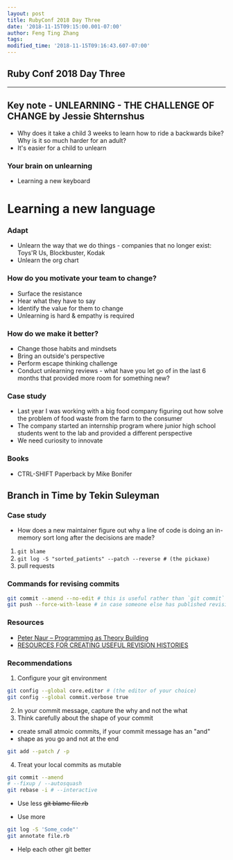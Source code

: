 ```yaml
---
layout: post
title: RubyConf 2018 Day Three
date: '2018-11-15T09:15:00.001-07:00'
author: Feng Ting Zhang
tags:
modified_time: '2018-11-15T09:16:43.607-07:00'
---
```


## Ruby Conf 2018 Day Three

----------

## Key note - UNLEARNING - THE CHALLENGE OF CHANGE by Jessie Shternshus
* Why does it take a child 3 weeks to learn how to ride a backwards bike? Why is it so much harder for an adult?
* It's easier for a child to unlearn

### Your brain on unlearning
* Learning a new keyboard
# Learning a new language

### Adapt
* Unlearn the way that we do things - companies that no longer exist: Toys'R Us, Blockbuster, Kodak
* Unlearn the org chart

### How do you motivate your team to change?
* Surface the resistance
* Hear what they have to say
* Identify the value for them to change
* Unlearning is hard & empathy is required

### How do we make it better?
* Change those habits and mindsets
* Bring an outside's perspective
* Perform escape thinking challenge
* Conduct unlearning reviews - what have you let go of in the last 6 months that provided more room for something new?

### Case study
* Last year I was working with a big food company figuring out how solve the problem of food waste from the farm to the consumer
* The company started an internship program where junior high school students went to the lab and provided a different perspective
* We need curiosity to innovate

### Books
* CTRL-SHIFT Paperback by Mike Bonifer

## Branch in Time by Tekin Suleyman

### Case study
* How does a new maintainer figure out why a line of code is doing an in-memory sort long after the decisions are made?
1. `git blame`
2. `git log -S "sorted_patients" --patch --reverse # (the pickaxe)`
3. pull requests

### Commands for revising commits

```bash
git commit --amend --no-edit # this is useful rather than `git commit` then `git rebase -i`
git push --force-with-lease # in case someone else has published revisions
```

### Resources
* [Peter Naur – Programming as Theory Building](http://pages.cs.wisc.edu/~remzi/Naur.pdf)
* [RESOURCES FOR CREATING USEFUL REVISION HISTORIES](https://tekin.co.uk/)

### Recommendations
1. Configure your git environment
```bash
git config --global core.editor # (the editor of your choice)
git config --global commit.verbose true
```

2. In your commit message, capture the why and not the what
3. Think carefully about the shape of your commit
* create small atmoic commits, if your commit message has an "and"
* shape as you go and not at the end
```bash
git add --patch / -p
```
4. Treat your local commits as mutable
```bash
git commit --amend
# --fixup / --autosquash
git rebase -i # --interactive
```

* Use less
~~git blame file.rb~~

* Use more
```bash
git log -S 'Some_code"'
git annotate file.rb
```

* Help each other git better
